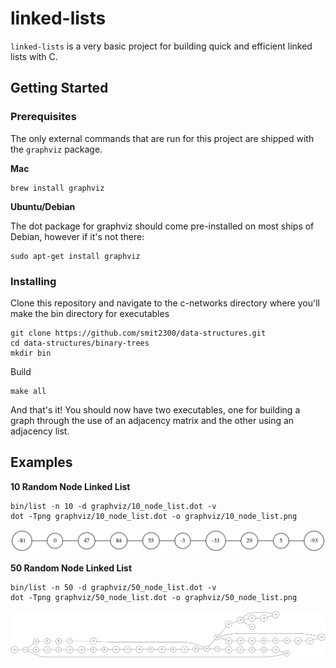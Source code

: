 # linked-lists

`linked-lists` is a very basic project for building quick and efficient linked lists with C.

## Getting Started

### Prerequisites
The only external commands that are run for this project are shipped with the `graphviz` package.

**Mac**
```
brew install graphviz
```

**Ubuntu/Debian**

The dot package for graphviz should come pre-installed on most ships of Debian, however if it's not there:
```
sudo apt-get install graphviz
```

### Installing
Clone this repository and navigate to the c-networks directory where you'll make the bin directory for executables
```
git clone https://github.com/smit2300/data-structures.git
cd data-structures/binary-trees
mkdir bin
```

Build
```
make all
```

And that's it! You should now have two executables, one for building a graph through the use of an adjacency matrix and the other using an adjacency list.

## Examples

**10 Random Node Linked List**
```
bin/list -n 10 -d graphviz/10_node_list.dot -v
dot -Tpng graphviz/10_node_list.dot -o graphviz/10_node_list.png
```
![alt-text](graphviz/10_node_list.png)

**50 Random Node Linked List**
```
bin/list -n 50 -d graphviz/50_node_list.dot -v
dot -Tpng graphviz/50_node_list.dot -o graphviz/50_node_list.png

```
![alt-text](graphviz/50_node_list.png)
